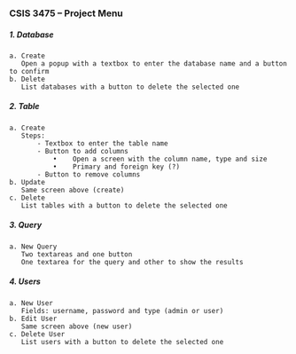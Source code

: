 ### CSIS 3475 – Project Menu
##### 1. Database
    a. Create
       Open a popup with a textbox to enter the database name and a button to confirm
    b. Delete
       List databases with a button to delete the selected one
##### 2. Table 
    a. Create
       Steps: 
           - Textbox to enter the table name
           - Button to add columns
               •	Open a screen with the column name, type and size
               •	Primary and foreign key (?)
           - Button to remove columns
    b. Update
       Same screen above (create)
    c. Delete
       List tables with a button to delete the selected one
##### 3. Query 
    a. New Query
       Two textareas and one button
       One textarea for the query and other to show the results
##### 4. Users
    a. New User
       Fields: username, password and type (admin or user) 
    b. Edit User
       Same screen above (new user)
    c. Delete User
       List users with a button to delete the selected one
